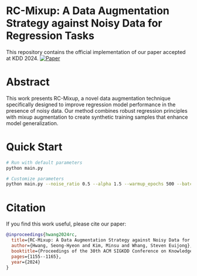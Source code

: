 # RC-Mixup: A Data Augmentation Strategy against Noisy Data for Regression Tasks
This repository contains the official implementation of our paper accepted at KDD 2024.
[![Paper](https://img.shields.io/badge/Paper-KDD%202024-blue)]([https://dl.acm.org/doi/10.1145/3637528.3671234](https://dl.acm.org/doi/10.1145/3637528.3671993))

# Abstract
This work presents RC-Mixup, a novel data augmentation technique specifically designed to improve regression model performance in the presence of noisy data. Our method combines robust regression principles with mixup augmentation to create synthetic training samples that enhance model generalization.

# Quick Start

```bash
# Run with default parameters
python main.py

# Customize parameters
python main.py --noise_ratio 0.5 --alpha 1.5 --warmup_epochs 500 --batch_size 64
```

# Citation
If you find this work useful, please cite our paper:
```bibtex
@inproceedings{hwang2024rc,
  title={RC-Mixup: A Data Augmentation Strategy against Noisy Data for Regression Tasks},
  author={Hwang, Seong-Hyeon and Kim, Minsu and Whang, Steven Euijong},
  booktitle={Proceedings of the 30th ACM SIGKDD Conference on Knowledge Discovery and Data Mining},
  pages={1155--1165},
  year={2024}
}
```
